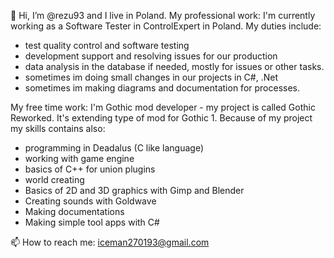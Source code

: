 👋 Hi, I’m @rezu93 and I live in Poland.
My professional work: I'm currently working as a Software Tester in ControlExpert in Poland. My duties include: 
- test quality control and software testing
- development support and resolving issues for our production
- data analysis in the database if needed, mostly for issues or other tasks.
- sometimes im doing small changes in our projects in C#, .Net
- sometimes im making diagrams and documentation for processes.


My free time work: I'm Gothic mod developer - my project is called Gothic Reworked. It's extending type of mod for Gothic 1.
Because of my project my skills contains also:
- programming in Deadalus (C like language)
- working with game engine
- basics of C++ for union plugins
- world creating
- Basics of 2D and 3D graphics with Gimp and Blender
- Creating sounds with Goldwave
- Making documentations
- Making simple tool apps with C#

📫 How to reach me: iceman270193@gmail.com

<!---
rezu93/rezu93 is a ✨ special ✨ repository because its `README.md` (this file) appears on your GitHub profile.
You can click the Preview link to take a look at your changes.
--->
